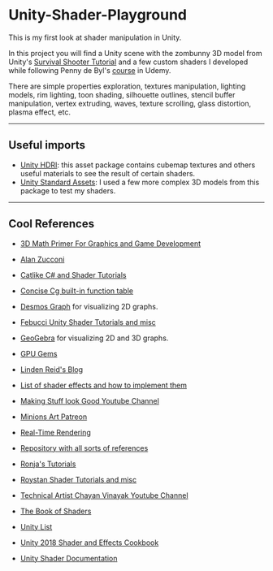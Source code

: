 # Unity-Shader-Playground
This is my first look at shader manipulation in Unity.

In this project you will find a Unity scene with the zombunny 3D model from Unity's [Survival Shooter Tutorial](https://unity3d.com/learn/tutorials/s/survival-shooter-tutorial) and a few custom shaders I developed while following Penny de Byl's [course](https://www.udemy.com/unity-shaders/learn/v4/overview) in Udemy.

There are simple properties exploration, textures manipulation, lighting models, rim lighting, toon shading, silhouette outlines, stencil buffer manipulation, vertex extruding, waves, texture scrolling, glass distortion, plasma effect, etc.

---
## Useful imports
- [Unity HDRI](https://assetstore.unity.com/packages/essentials/beta-projects/unity-hdri-pack-72511): this asset package contains cubemap textures and others useful materials to see the result of certain shaders.
- [Unity Standard Assets](https://assetstore.unity.com/packages/essentials/asset-packs/standard-assets-32351): I used a few more complex 3D models from this package to test my shaders.

---

## Cool References

- [3D Math Primer For Graphics and Game Development](https://www.amazon.com/Primer-Graphics-Development-Wordware-Library/dp/1556229119)

- [Alan Zucconi](https://www.alanzucconi.com/)

- [Catlike C# and Shader Tutorials](https://catlikecoding.com/unity/tutorials/?fbclid=IwAR2HaODbCqZyZnI6-DtvP_HX2gE6te61sQKLySlTafv_RhvhbSpcc81oAls)

- [Concise Cg built-in function table](https://www.sjbaker.org/wiki/index.php?title=Concise_Cg_built-in_function_table)

- [Desmos Graph](https://www.desmos.com/calculator) for visualizing 2D graphs.

- [Febucci Unity Shader Tutorials and misc](https://www.febucci.com/tutorials/)

- [GeoGebra](https://www.geogebra.org/3d?lang=en) for visualizing 2D and 3D graphs.

- [GPU Gems](https://developer.nvidia.com/gpugems/GPUGems3/gpugems3_ch01.html)

- [Linden Reid's Blog](https://lindenreid.wordpress.com/)

- [List of shader effects and how to implement them](http://www.shaderslab.com/shaders.html)

- [Making Stuff look Good Youtube Channel](https://www.youtube.com/channel/UCEklP9iLcpExB8vp_fWQseg)

- [Minions Art Patreon](https://www.patreon.com/posts/how-i-got-with-19042499)

- [Real-Time Rendering](http://www.realtimerendering.com/book.html)

- [Repository with all sorts of references](https://github.com/sindresorhus/awesome)

- [Ronja's Tutorials](https://ronja-tutorials.tumblr.com/tagged/tutorial/chrono)

- [Roystan Shader Tutorials and misc](https://roystan.net)

- [Technical Artist Chayan Vinayak Youtube Channel](https://www.youtube.com/channel/UCwtWCujRCWK9ba3f474sTOQ)

- [The Book of Shaders](https://thebookofshaders.com/)

- [Unity List](https://unitylist.com/)

- [Unity 2018 Shader and Effects Cookbook](https://www.amazon.com/Unity-2018-Shaders-Effects-Cookbook/dp/1788396235)

- [Unity Shader Documentation](https://docs.unity3d.com/Manual/SL-SurfaceShaders.html)
